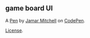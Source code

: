 game board UI
-------------


A [Pen](https://codepen.io/jamar-mitchell/pen/GXjzGr) by [Jamar Mitchell](https://codepen.io/jamar-mitchell) on [CodePen](https://codepen.io).

[License](https://codepen.io/jamar-mitchell/pen/GXjzGr/license).